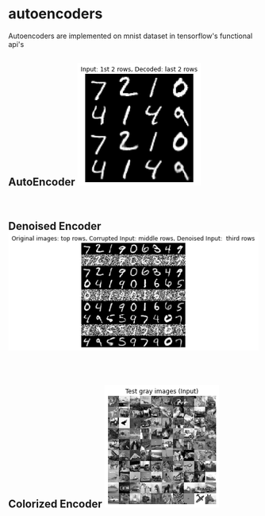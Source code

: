 # autoencoders

<p>Autoencoders are implemented on mnist dataset in tensorflow's functional api's</p>

<h2>AutoEncoder
<img src = "/img/mnist.png">
</h2>

<br>
<h2> Denoised Encoder
<img src = "/img/denoised.png">
</h2>

<br>
<h2> Colorized Encoder
<img src = "/img/color.png">
</h2>
